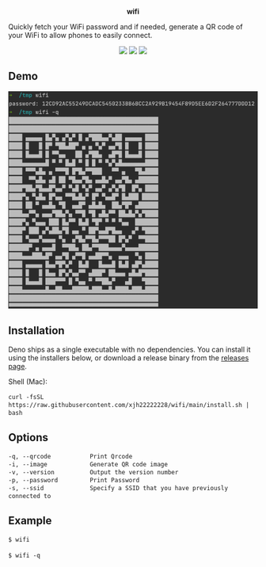 
<p align="center">
  <p align="center">
    <b>wifi</b>
  </p>
  <p>Quickly fetch your WiFi password and if needed, generate a QR code of your WiFi to allow phones to easily connect.</p>

  <p align="center">
    <img src="https://img.shields.
io/github/go-mod/go-version/xjh22222228/wifi" />
    <img src="https://img.shields.io/github/v/release/xjh22222228/wifi" />
    <img src="https://img.shields.io/github/license/xjh22222228/wifi" />
  </p>
</p>


## Demo
![](media/screenshot.png)



## Installation
Deno ships as a single executable with no dependencies. You can install it using the installers below, or download a release binary from the [releases page](https://github.com/xjh22222228/python-check-updates/releases).

Shell (Mac):
```
curl -fsSL https://raw.githubusercontent.com/xjh22222228/wifi/main/install.sh | 
bash
```





## Options

```
-q, --qrcode           Print Qrcode
-i, --image            Generate QR code image
-v, --version          Output the version number
-p, --password         Print Password
-s, --ssid             Specify a SSID that you have previously connected to
```

## Example
```
$ wifi

$ wifi -q
```
